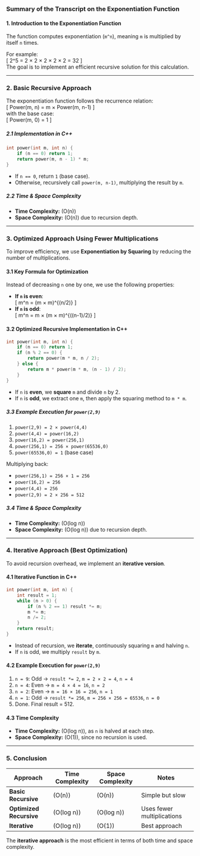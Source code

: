 ### **Summary of the Transcript on the Exponentiation Function**

#### **1. Introduction to the Exponentiation Function**

The function computes exponentiation (`m^n`), meaning `m` is multiplied by itself `n` times.

For example:  
[
2^5 = 2 × 2 × 2 × 2 × 2 = 32
]  
The goal is to implement an efficient recursive solution for this calculation.

---

### **2. Basic Recursive Approach**

The exponentiation function follows the recurrence relation:  
[
Power(m, n) = m × Power(m, n-1)
]  
with the base case:  
[
Power(m, 0) = 1
]

##### **2.1 Implementation in C++**

```cpp
int power(int m, int n) {
    if (n == 0) return 1;
    return power(m, n - 1) * m;
}
```

- If `n == 0`, return `1` (base case).
- Otherwise, recursively call `power(m, n-1)`, multiplying the result by `m`.

##### **2.2 Time & Space Complexity**

- **Time Complexity:** \(O(n)\)
- **Space Complexity:** \(O(n)\) due to recursion depth.

---

### **3. Optimized Approach Using Fewer Multiplications**

To improve efficiency, we use **Exponentiation by Squaring** by reducing the number of multiplications.

#### **3.1 Key Formula for Optimization**

Instead of decreasing `n` one by one, we use the following properties:

- **If `n` is even**:  
  [
  m^n = (m × m)^{(n/2)}
  ]
- **If `n` is odd**:  
  [
  m^n = m × (m × m)^{((n-1)/2)}
  ]

#### **3.2 Optimized Recursive Implementation in C++**

```cpp
int power(int m, int n) {
    if (n == 0) return 1;
    if (n % 2 == 0) {
        return power(m * m, n / 2);
    } else {
        return m * power(m * m, (n - 1) / 2);
    }
}
```

- If `n` is **even**, we **square** `m` and divide `n` by 2.
- If `n` is **odd**, we extract one `m`, then apply the squaring method to `m * m`.

##### **3.3 Example Execution for `power(2,9)`**

1. `power(2,9) = 2 × power(4,4)`
2. `power(4,4) = power(16,2)`
3. `power(16,2) = power(256,1)`
4. `power(256,1) = 256 × power(65536,0)`
5. `power(65536,0) = 1` (base case)

Multiplying back:

- `power(256,1) = 256 × 1 = 256`
- `power(16,2) = 256`
- `power(4,4) = 256`
- `power(2,9) = 2 × 256 = 512`

##### **3.4 Time & Space Complexity**

- **Time Complexity:** \(O(log n)\)
- **Space Complexity:** \(O(log n)\) due to recursion depth.

---

### **4. Iterative Approach (Best Optimization)**

To avoid recursion overhead, we implement an **iterative version**.

#### **4.1 Iterative Function in C++**

```cpp
int power(int m, int n) {
    int result = 1;
    while (n > 0) {
        if (n % 2 == 1) result *= m;
        m *= m;
        n /= 2;
    }
    return result;
}
```

- Instead of recursion, we **iterate**, continuously squaring `m` and halving `n`.
- If `n` is odd, we multiply `result` by `m`.

#### **4.2 Example Execution for `power(2,9)`**

1. `n = 9`: Odd → `result *= 2`, `m = 2 × 2 = 4`, `n = 4`
2. `n = 4`: Even → `m = 4 × 4 = 16`, `n = 2`
3. `n = 2`: Even → `m = 16 × 16 = 256`, `n = 1`
4. `n = 1`: Odd → `result *= 256`, `m = 256 × 256 = 65536`, `n = 0`
5. Done. Final result = 512.

#### **4.3 Time Complexity**

- **Time Complexity:** \(O(log n)\), as `n` is halved at each step.
- **Space Complexity:** \(O(1)\), since no recursion is used.

---

### **5. Conclusion**

| Approach                | Time Complexity | Space Complexity | Notes                      |
| ----------------------- | --------------- | ---------------- | -------------------------- |
| **Basic Recursive**     | \(O(n)\)        | \(O(n)\)         | Simple but slow            |
| **Optimized Recursive** | \(O(log n)\)    | \(O(log n)\)     | Uses fewer multiplications |
| **Iterative**           | \(O(log n)\)    | \(O(1)\)         | Best approach              |

The **iterative approach** is the most efficient in terms of both time and space complexity.
